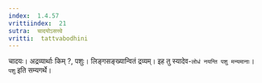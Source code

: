 ```yaml
---
index:  1.4.57
vrittiindex:  21
sutra:  चादयोऽसत्त्वे
vritti:  tattvabodhini 
---
```


चादयः। अद्रव्यार्थाः किम् ?, पशुः। लिङ्गसङ्ख्यान्वितं द्रव्यम्। इह तु स्यादेव-`लोधं नयन्ति पशु मन्यमानाः`। `पशु` इति सम्यगर्थे।

